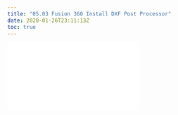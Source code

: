 ```yaml
---
title: "05.03 Fusion 360 Install DXF Post Processor"
date: 2020-01-26T23:11:13Z
toc: true
---
```


![Link to included file content](../../../../3d-modeling//fusion-360/fusion-360-install-dxf-post-processor.md)
